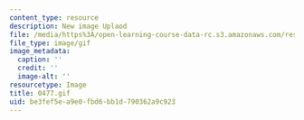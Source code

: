 ```yaml
---
content_type: resource
description: New image Uplaod
file: /media/https%3A/open-learning-course-data-rc.s3.amazonaws.com/res-21g-01-kana-spring-2010/be3fef5ea9e0fbd6bb1d790362a9c923_0477.gif
file_type: image/gif
image_metadata:
  caption: ''
  credit: ''
  image-alt: ''
resourcetype: Image
title: 0477.gif
uid: be3fef5e-a9e0-fbd6-bb1d-790362a9c923
---
```

